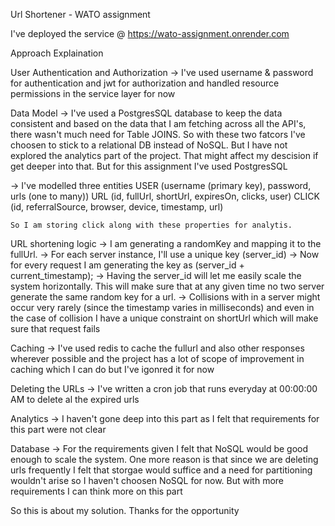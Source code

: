 Url Shortener - WATO assignment

I've deployed the service @ https://wato-assignment.onrender.com

Approach Explaination

  User Authentication and Authorization
  -> I've used username & password for authentication and jwt for authorization and handled resource permissions in the service layer for now
  
  Data Model
  -> I've used a PostgresSQL database to keep the data consistent and based on the data that I am fetching across all the API's, there wasn't much need for Table JOINS. So with these two fatcors I've choosen to stick to a relational DB instead of NoSQL. But I have not explored the analytics part of the project. That might affect my descision if get deeper into that. But for this assignment I've used PostgresSQL

  -> I've modelled three entities
    USER (username (primary key), password, urls (one to many))
    URL (id, fullUrl, shortUrl, expiresOn, clicks, user)
    CLICK (id, referralSource, browser, device, timestamp, url)
    
    So I am storing click along with these properties for analytis.

  URL shortening logic
  -> I am generating a randomKey and mapping it to the fullUrl.
  -> For each server instance, I'll use a unique key (server_id)
  -> Now for every request I am generating the key as (server_id + current_timestamp);
  -> Having the server_id will let me easily scale the system horizontally. This will make sure that at any given time no two server generate the same random key for a url.
  -> Collisions with in a server might occur very rarely (since the timestamp varies in milliseconds) and even in the case of collision I have a unique constraint on shortUrl which will make sure that request fails

  Caching
  -> I've used redis to cache the fullurl and also other responses wherever possible and the project has a lot of scope of improvement in caching which I can do but I've igonred it for now

  Deleting the URLs
  -> I've written a cron job that runs everyday at 00:00:00 AM to delete al the expired urls

  Analytics
  -> I haven't gone deep into this part as I felt that requirements for this part were not clear

  Database
  -> For the requirements given I felt that NoSQL would be good enough to scale the system. One more reason is that since we are deleting urls frequently I felt that storgae would suffice and a need for partitioning wouldn't arise so I haven't choosen NoSQL for now. But with more requirements I can think more on this part

  So this is about my solution. Thanks for the opportunity

